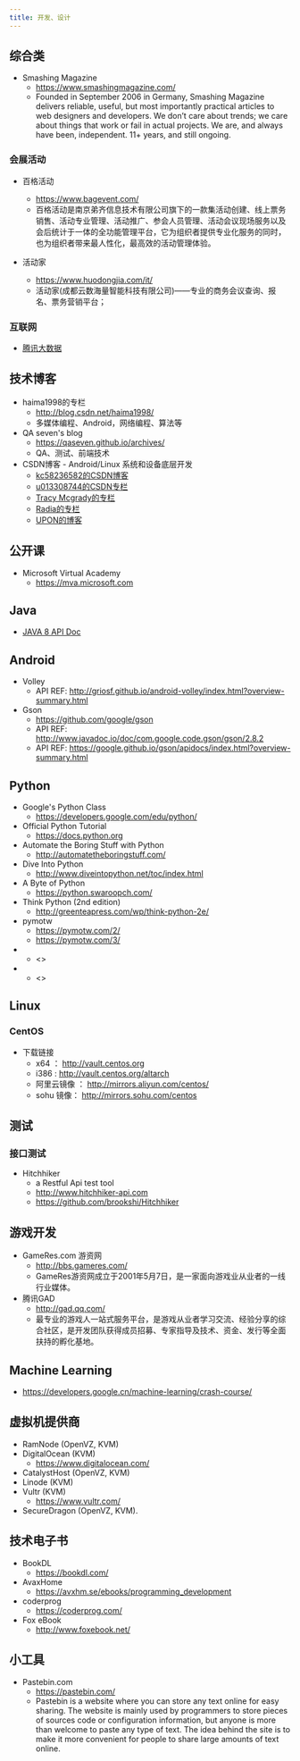```yaml
---
title: 开发、设计
---
```




## 综合类


* Smashing Magazine
  * <https://www.smashingmagazine.com/>
  * Founded in September 2006 in Germany, Smashing Magazine delivers reliable, useful, but most importantly practical articles to web designers and developers. We don’t care about trends; we care about things that work or fail in actual projects. We are, and always have been, independent. 11+ years, and still ongoing.

### 会展活动

* 百格活动
  * <https://www.bagevent.com/>
  * 百格活动是南京弟齐信息技术有限公司旗下的一款集活动创建、线上票务销售、活动专业管理、活动推广、参会人员管理、活动会议现场服务以及会后统计于一体的全功能管理平台，它为组织者提供专业化服务的同时，也为组织者带来最人性化，最高效的活动管理体验。

* 活动家
  * <https://www.huodongjia.com/it/>
  * 活动家(成都云数海量智能科技有限公司)——专业的商务会议查询、报名、票务营销平台；



### 互联网

* [腾讯大数据](http://bigdata.qq.com/reports)



## 技术博客

* haima1998的专栏
  * <http://blog.csdn.net/haima1998/>
  * 多媒体编程、Android，网络编程、算法等
* QA seven's blog
  * <https://qaseven.github.io/archives/>
  * QA、测试、前端技术
* CSDN博客 - Android/Linux 系统和设备底层开发
  * [kc58236582的CSDN博客](https://blog.csdn.net/kc58236582)
  * [u013308744的CSDN专栏](https://blog.csdn.net/u013308744)
  * [Tracy Mcgrady的专栏](https://blog.csdn.net/mcgrady_tracy)
  * [Radia的专栏](https://blog.csdn.net/radianceblau)
  * [UPON的博客](https://blog.csdn.net/u013491946)






## 公开课

* Microsoft Virtual Academy
  * <https://mva.microsoft.com>




## Java

* [JAVA 8 API Doc](https://docs.oracle.com/javase/8/docs/api/index.html)


## Android

* Volley
  * API REF: <http://griosf.github.io/android-volley/index.html?overview-summary.html>
* Gson
  * <https://github.com/google/gson>
  * API REF: <http://www.javadoc.io/doc/com.google.code.gson/gson/2.8.2>
  * API REF: <https://google.github.io/gson/apidocs/index.html?overview-summary.html>



## Python

* Google's Python Class
  * <https://developers.google.com/edu/python/>
* Official Python Tutorial
  * <https://docs.python.org>
* Automate the Boring Stuff with Python
  * <http://automatetheboringstuff.com/>
* Dive Into Python
  * <http://www.diveintopython.net/toc/index.html>
* A Byte of Python
  * <https://python.swaroopch.com/>
* Think Python (2nd edition)
  * <http://greenteapress.com/wp/think-python-2e/>
* pymotw
  * <https://pymotw.com/2/>
  * <https://pymotw.com/3/>
* 
  * <>
* 
  * <>


## Linux

### CentOS

* 下载链接
  * x64 ： <http://vault.centos.org>
  * i386 : <http://vault.centos.org/altarch>
  * 阿里云镜像 ： <http://mirrors.aliyun.com/centos/>
  * sohu 镜像： <http://mirrors.sohu.com/centos>


## 测试

### 接口测试

* Hitchhiker
  * a Restful Api test tool
  * <http://www.hitchhiker-api.com>
  * <https://github.com/brookshi/Hitchhiker>





## 游戏开发

* GameRes.com 游资网
  * <http://bbs.gameres.com/>
  * GameRes游资网成立于2001年5月7日，是一家面向游戏业从业者的一线行业媒体。
* 腾讯GAD
  * <http://gad.qq.com/>
  * 最专业的游戏人一站式服务平台，是游戏从业者学习交流、经验分享的综合社区，是开发团队获得成员招募、专家指导及技术、资金、发行等全面扶持的孵化基地。

## Machine Learning

* <https://developers.google.cn/machine-learning/crash-course/>




## 虚拟机提供商

* RamNode (OpenVZ, KVM)
* DigitalOcean (KVM)
  * <https://www.digitalocean.com/>
* CatalystHost (OpenVZ, KVM)
* Linode (KVM)
* Vultr (KVM)
  * <https://www.vultr.com/>
* SecureDragon (OpenVZ, KVM).


## 技术电子书

* BookDL
  * <https://bookdl.com/>
* AvaxHome
  * <https://avxhm.se/ebooks/programming_development>
* coderprog
  * <https://coderprog.com/>
* Fox eBook
  * <http://www.foxebook.net/>




## 小工具

* Pastebin.com 
  * <https://pastebin.com/>
  * Pastebin is a website where you can store any text online for easy sharing. The website is mainly used by programmers to store pieces of sources code or configuration information, but anyone is more than welcome to paste any type of text. The idea behind the site is to make it more convenient for people to share large amounts of text online.
















